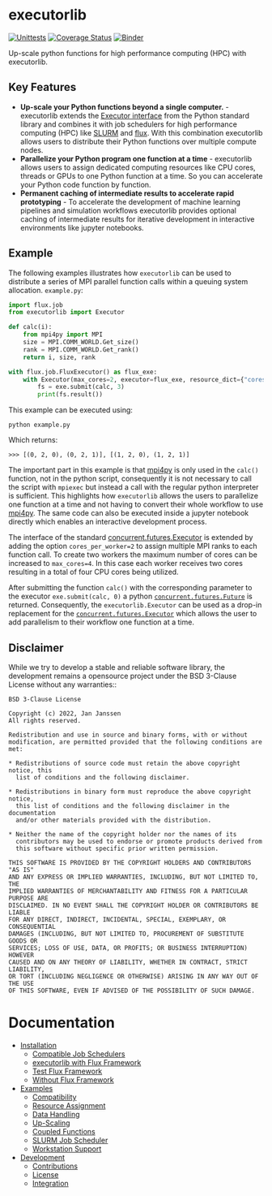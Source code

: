# executorlib
[![Unittests](https://github.com/pyiron/executorlib/actions/workflows/unittest-openmpi.yml/badge.svg)](https://github.com/pyiron/executorlib/actions/workflows/unittest-openmpi.yml)
[![Coverage Status](https://coveralls.io/repos/github/pyiron/executorlib/badge.svg?branch=main)](https://coveralls.io/github/pyiron/executorlib?branch=main)
[![Binder](https://mybinder.org/badge_logo.svg)](https://mybinder.org/v2/gh/pyiron/executorlib/HEAD?labpath=notebooks%2Fexamples.ipynb)

Up-scale python functions for high performance computing (HPC) with executorlib. 

## Key Features
* **Up-scale your Python functions beyond a single computer.** - executorlib extends the [Executor interface](https://docs.python.org/3/library/concurrent.futures.html#executor-objects)
  from the Python standard library and combines it with job schedulers for high performance computing (HPC) like [SLURM](https://slurm.schedmd.com) 
  and [flux](https://flux-framework.readthedocs.io). With this combination executorlib allows users to distribute their
  Python functions over multiple compute nodes.
* **Parallelize your Python program one function at a time** - executorlib allows users to assign dedicated computing
  resources like CPU cores, threads or GPUs to one Python function at a time. So you can accelerate your Python code 
  function by function.
* **Permanent caching of intermediate results to accelerate rapid prototyping** - To accelerate the development of 
  machine learning pipelines and simulation workflows executorlib provides optional caching of intermediate results for 
  iterative development in interactive environments like jupyter notebooks.

## Example
The following examples illustrates how `executorlib` can be used to distribute a series of MPI parallel function calls 
within a queuing system allocation. `example.py`:
```python
import flux.job
from executorlib import Executor

def calc(i):
    from mpi4py import MPI
    size = MPI.COMM_WORLD.Get_size()
    rank = MPI.COMM_WORLD.Get_rank()
    return i, size, rank

with flux.job.FluxExecutor() as flux_exe:
    with Executor(max_cores=2, executor=flux_exe, resource_dict={"cores": 2}) as exe:
        fs = exe.submit(calc, 3)
        print(fs.result())
```
This example can be executed using:
```
python example.py
```
Which returns:
```
>>> [(0, 2, 0), (0, 2, 1)], [(1, 2, 0), (1, 2, 1)]
```
The important part in this example is that [mpi4py](https://mpi4py.readthedocs.io) is only used in the `calc()`
function, not in the python script, consequently it is not necessary to call the script with `mpiexec` but instead
a call with the regular python interpreter is sufficient. This highlights how `executorlib` allows the users to
parallelize one function at a time and not having to convert their whole workflow to use [mpi4py](https://mpi4py.readthedocs.io).
The same code can also be executed inside a jupyter notebook directly which enables an interactive development process.

The interface of the standard [concurrent.futures.Executor](https://docs.python.org/3/library/concurrent.futures.html#module-concurrent.futures)
is extended by adding the option `cores_per_worker=2` to assign multiple MPI ranks to each function call. To create two 
workers the maximum number of cores can be increased to `max_cores=4`. In this case each worker receives two cores
resulting in a total of four CPU cores being utilized.

After submitting the function `calc()` with the corresponding parameter to the executor `exe.submit(calc, 0)`
a python [`concurrent.futures.Future`](https://docs.python.org/3/library/concurrent.futures.html#future-objects) is
returned. Consequently, the `executorlib.Executor` can be used as a drop-in replacement for the
[`concurrent.futures.Executor`](https://docs.python.org/3/library/concurrent.futures.html#module-concurrent.futures)
which allows the user to add parallelism to their workflow one function at a time.

## Disclaimer
While we try to develop a stable and reliable software library, the development remains a opensource project under the
BSD 3-Clause License without any warranties::
```
BSD 3-Clause License

Copyright (c) 2022, Jan Janssen
All rights reserved.

Redistribution and use in source and binary forms, with or without
modification, are permitted provided that the following conditions are met:

* Redistributions of source code must retain the above copyright notice, this
  list of conditions and the following disclaimer.

* Redistributions in binary form must reproduce the above copyright notice,
  this list of conditions and the following disclaimer in the documentation
  and/or other materials provided with the distribution.

* Neither the name of the copyright holder nor the names of its
  contributors may be used to endorse or promote products derived from
  this software without specific prior written permission.

THIS SOFTWARE IS PROVIDED BY THE COPYRIGHT HOLDERS AND CONTRIBUTORS "AS IS"
AND ANY EXPRESS OR IMPLIED WARRANTIES, INCLUDING, BUT NOT LIMITED TO, THE
IMPLIED WARRANTIES OF MERCHANTABILITY AND FITNESS FOR A PARTICULAR PURPOSE ARE
DISCLAIMED. IN NO EVENT SHALL THE COPYRIGHT HOLDER OR CONTRIBUTORS BE LIABLE
FOR ANY DIRECT, INDIRECT, INCIDENTAL, SPECIAL, EXEMPLARY, OR CONSEQUENTIAL
DAMAGES (INCLUDING, BUT NOT LIMITED TO, PROCUREMENT OF SUBSTITUTE GOODS OR
SERVICES; LOSS OF USE, DATA, OR PROFITS; OR BUSINESS INTERRUPTION) HOWEVER
CAUSED AND ON ANY THEORY OF LIABILITY, WHETHER IN CONTRACT, STRICT LIABILITY,
OR TORT (INCLUDING NEGLIGENCE OR OTHERWISE) ARISING IN ANY WAY OUT OF THE USE
OF THIS SOFTWARE, EVEN IF ADVISED OF THE POSSIBILITY OF SUCH DAMAGE.
```

# Documentation
* [Installation](https://executorlib.readthedocs.io/en/latest/installation.html)
  * [Compatible Job Schedulers](https://executorlib.readthedocs.io/en/latest/installation.html#compatible-job-schedulers)
  * [executorlib with Flux Framework](https://executorlib.readthedocs.io/en/latest/installation.html#executorlib-with-flux-framework)
  * [Test Flux Framework](https://executorlib.readthedocs.io/en/latest/installation.html#test-flux-framework)
  * [Without Flux Framework](https://executorlib.readthedocs.io/en/latest/installation.html#without-flux-framework)
* [Examples](https://executorlib.readthedocs.io/en/latest/examples.html)
  * [Compatibility](https://executorlib.readthedocs.io/en/latest/examples.html#compatibility)
  * [Resource Assignment](https://executorlib.readthedocs.io/en/latest/examples.html#resource-assignment)
  * [Data Handling](https://executorlib.readthedocs.io/en/latest/examples.html#data-handling)
  * [Up-Scaling](https://executorlib.readthedocs.io/en/latest/examples.html#up-scaling)
  * [Coupled Functions](https://executorlib.readthedocs.io/en/latest/examples.html#coupled-functions)
  * [SLURM Job Scheduler](https://executorlib.readthedocs.io/en/latest/examples.html#slurm-job-scheduler) 
  * [Workstation Support](https://executorlib.readthedocs.io/en/latest/examples.html#workstation-support)
* [Development](https://executorlib.readthedocs.io/en/latest/development.html)
  * [Contributions](https://executorlib.readthedocs.io/en/latest/development.html#contributions)
  * [License](https://executorlib.readthedocs.io/en/latest/development.html#license)
  * [Integration](https://executorlib.readthedocs.io/en/latest/development.html#integration)
